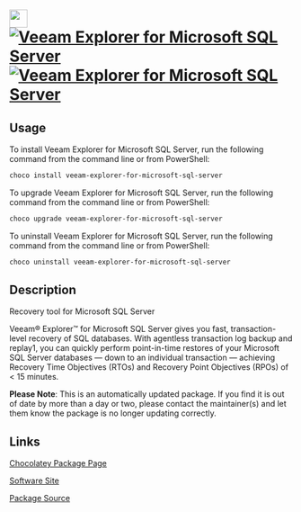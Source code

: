 ﻿# <img src="https://cdn.jsdelivr.net/gh/mkevenaar/chocolatey-packages@b3e4c2b4dd49738c36e16499fd75c396a85315b6/icons/veeam-explorer-for-microsoft-sql-server.png" width="32" height="32"/> [![Veeam Explorer for Microsoft SQL Server](https://img.shields.io/chocolatey/v/veeam-explorer-for-microsoft-sql-server.svg?label=Veeam+Explorer+for+Microsoft+SQL+Server)](https://chocolatey.org/packages/veeam-explorer-for-microsoft-sql-server) [![Veeam Explorer for Microsoft SQL Server](https://img.shields.io/chocolatey/dt/veeam-explorer-for-microsoft-sql-server.svg)](https://chocolatey.org/packages/veeam-explorer-for-microsoft-sql-server)

## Usage
To install Veeam Explorer for Microsoft SQL Server, run the following command from the command line or from PowerShell:
```powershell
choco install veeam-explorer-for-microsoft-sql-server
```

To upgrade Veeam Explorer for Microsoft SQL Server, run the following command from the command line or from PowerShell:
```powershell
choco upgrade veeam-explorer-for-microsoft-sql-server
```

To uninstall Veeam Explorer for Microsoft SQL Server, run the following command from the command line or from PowerShell:
```powershell
choco uninstall veeam-explorer-for-microsoft-sql-server
```

## Description
Recovery tool for Microsoft SQL Server

Veeam® Explorer™ for Microsoft SQL Server gives you fast, transaction-level recovery of SQL databases. With agentless transaction log backup and replay1, you can quickly perform point-in-time restores of your Microsoft SQL Server databases — down to an individual transaction — achieving Recovery Time Objectives (RTOs) and Recovery Point Objectives (RPOs) of < 15 minutes.

**Please Note**: This is an automatically updated package. If you find it is
out of date by more than a day or two, please contact the maintainer(s) and
let them know the package is no longer updating correctly.


## Links
[Chocolatey Package Page](https://chocolatey.org/packages/veeam-explorer-for-microsoft-sql-server)

[Software Site](http://www.veeam.com/)

[Package Source](https://github.com/mkevenaar/chocolatey-packages/tree/master/automatic/veeam-explorer-for-microsoft-sql-server)

